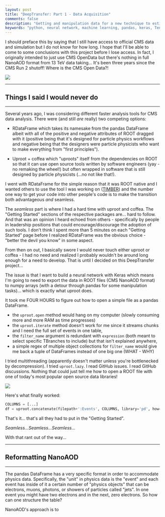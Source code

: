 ```yaml
---
layout: post
title: "DeepTransfer: Part 1 - Data Acquisition"
comments: false
description: "Getting and manipulation data for a new technique to estimate QCD distributions with neural networks."
keywords: "python, neural network, machine learning, pandas, keras, Tensorflow, deep neural network"
---
```


I should preface this by saying that I still have access to official CMS data and simulation but
I do not know for how long. I hope that I'll be able to come to some conclusions with this project before I lose
access. In fact, I originally intended to just use CMS OpenData but there's nothing in
full NanoAOD format from 13 TeV data taking... It's been three years since the CMS Run 2 shutoff!
Where is the CMS Open Data?!

![](https://c.tenor.com/WnjJsVOwoJQAAAAC/john-travolta-well.gif)

--------------------------
## Things I said I would never do
--------------------------

Several years ago, I was considering different faster analysis tools for CMS data analysis.
There were (and still *are* really) two competing options:

- RDataFrame which takes its namesake from
the pandas DataFrame albeit with all of the positive and negative attributes of ROOT dragged with it
(positive being that it's designed for particle physics workflows and negative being that the designers
were particle physicists who want to make everything from "first principles").

- Uproot + coffea which "uproots" itself from the dependencies on ROOT so that it can use
open source tools written by software engineers (yay - no remaking the wheel!) but often wrapped in software that is still
designed by particle physicists (...no not like that!).

I went with RDataFrame for the simple reason that it was ROOT native and I wanted others to use the tool
I was working on ([TIMBER](https://lcorcodilos.github.io/TIMBER/)) and the number one way to 
get your code into other people's code is to make the transition both advantageous *and* seamless.

The *seamless* part is where I had a hard time with uproot and coffea. The "Getting Started" sections
of the respective packages are... hard to follow. And that was an opinion I heard echoed from others - specifically
by people in leadership positions that could encourage/discourage the adoption of such tools.
I don't think I spent more than 5 minutes on each "Getting Started" page before I realized RDataFrame was the obvious choice - 
"better the devil you know" in some aspect.

From then on out, I basically swore I would never touch either uproot or coffea - I had no need and realized I
probably wouldn't be around long enough for a need to develop. That is until I decided on this DeepTransfer project...

The issue is that I want to build a neural network with Keras which means I'm going to need
to export the data in ROOT files (CMS NanoAOD format) to numpy arrays (with a detour through pandas
for some manipulation tasks)... which is exactly what uproot does.

It took me FOUR HOURS to figure out how to open a simple file as a pandas DataFrame.
- the `uproot.open` method would hang on my computer (slowly consuming more and more RAM as time progresses)
- the `uproot.iterate` method doesn't work for me since it streams chunks and I need the full set of events in one table,
- the `filter_name` argument is redundant with `expression` (both meant to select specific TBranches to include) but that isn't explained anywhere,
- a simple regex of multiple object collections for `filter_name` would give me back a tuple of DataFrames instead of one big one (WHAT - WHY)

I tried multithreading (apparently doesn't matter unless you're bottlenecked by decompression). I tried `uproot.lazy`. I read
GitHub issues. I read GitHub discussions. Nothing that could just tell me how to open a ROOT file with one of today's most
popular open source data libraries!

![](https://media4.giphy.com/media/l1J9u3TZfpmeDLkD6/200w.gif)

Here's what finally worked:

```python
COLUMNS = [...]
df = uproot.concatenate(filepath+':Events', COLUMNS, library='pd', how='outer')
```

That's it... that's all they had to put in the "Getting Started". 

*Seamless...Seamless...Seamless...*

With that rant out of the way...

--------------------------
## Reformatting NanoAOD
--------------------------

The pandas DataFrame has a very specific format in order to accommodate physics data.
Specifically, the "unit" in physics data is the "event" and each event has inside of
it a certain number of "physics objects" that can be electrons, muons, photons,
or showers of particles called "jets". In one event you might have two electrons
and in the next, zero electrons. So how can one structure the table?

NanoAOD's approach is to 
